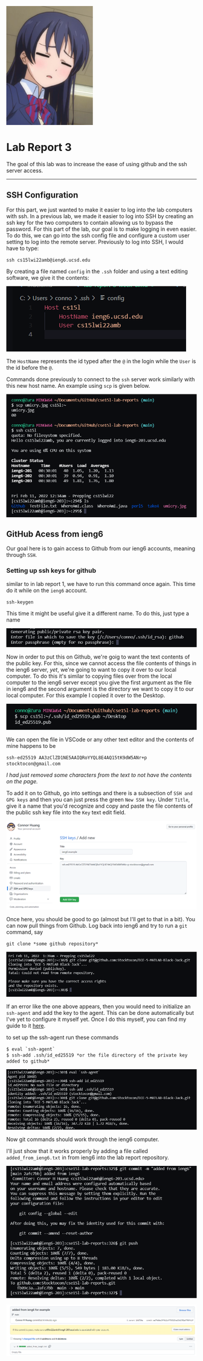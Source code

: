 ![Umi -_-](lab3ss/umi-_-.png)

# Lab Report 3

The goal of this lab was to increase the ease of using github and the ssh server access.

---

## SSH Configuration

For this part, we just wanted to make it easier to log into the lab computers with ssh. In a previous lab, we made it easier to log into SSH by creating an ssh key for the two computers to contain allowing us to bypass the password. For this part of the lab, our goal is to make logging in even easier. To do this, we can go into the ssh config file and configure a custom user setting to log into the remote server. Previously to log into SSH, I would have to type:
```
ssh cs15lwi22amb@ieng6.ucsd.edu
```

By creating a file named `config` in the `.ssh` folder and using a text editing software, we give it the contents: 

![sshconfig](/lab3ss/configFile.png)

The `HostName` represents the id typed after the `@` in the login while the `User` is the id before the `@`. 

Commands done previously to connect to the `ssh` server work similarly with this new host name. An example using `scp` is given below.

![scpumi:D](/lab3ss/scpez.png)

## GitHub Acess from ieng6

Our goal here is to gain access to Github from our ieng6 accounts, meaning through `SSH`.

### **Setting up ssh keys for github**

similar to in lab report 1, we have to run this command once again. This time do it while on the `ieng6` account. 

```
ssh-keygen
```

This time it might be useful give it a different name. To do this, just type a name

![keygen](lab3ss/keygen.png)

Now in order to put this on Github, we're goig to want the text contents of the public key. For this, since we cannot access the file contents of things in the ieng6 server, *yet*, we're going to want to copy it over to our local computer. To do this it's similar to copying files over from the local computer to the ieng6 server except you give the first argument as the file in ieng6 and the second argument is the directory we want to copy it to our local computer. For this example I copied it over to the Desktop.

![scptolocal](lab3ss/copypubkey.png)

We can open the file in VSCode or any other text editor and the contents of mine happens to be 

```
ssh-ed25519 AA3zClZD1NE5AAIQRoYYQL8E4AQ15tK9dW5ANr+p stocktocon@gmail.com
```
*I had just removed some characters from the text to not have the contents on the page.*

To add it on to Github, go into settings and there is a subsection of `SSH and GPG keys` and then you can just press the green `New SSH key`. Under `Title`, give it a name that you'd recognize and copy and paste the file contents of the public ssh key file into the `Key` text edit field. 

![githubKeys](lab3ss/githubkeyspage.png)

Once here, you should be good to go (almost but I'll get to that in a bit). You can now pull things from Github. Log back into ieng6 and try to run a `git` command, say 

```
git clone *some github repository*
```
![failed clone](lab3ss/failedclone.png)

If an error like the one above appears, then you would need to initialize an `ssh-agent` and add the key to the agent. This can be done automatically but I've yet to configure it myself yet. Once I do this myself, you can find my guide to it [here]().

to set up the ssh-agent run these commands

```
$ eval `ssh-agent`
$ ssh-add .ssh/id_ed25519 *or the file directory of the private key added to github*
```

![itworksnow](lab3ss/cloneworks.png)

Now git commands should work through the ieng6 computer.

I'll just show that it works properly by adding a file called `added_from_ieng6.txt` in from ieng6 into the lab report repository.

![commit terminal](lab3ss/commitproof.png)

![commit](lab3ss/committedhistory.png)


##